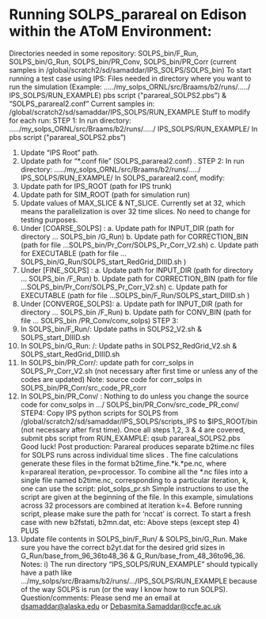 # Running SOLPS_parareal on Edison within the AToM Environment:
Directories needed in some repository:
SOLPS_bin/F_Run, SOLPS_bin/G_Run, SOLPS_bin/PR_Conv, SOLPS_bin/PR_Corr
(current samples in /global/scratch2/sd/samaddar/IPS_SOLPS/SOLPS_bin)
To start running a test case using IPS:
Files needed in directory where you want to run the simulation (Example:
…../my_solps_ORNL/src/Braams/b2/runs/…../ IPS_SOLPS/RUN_EXAMPLE)
pbs script ("parareal_SOLPS2.pbs”)
 & “SOLPS_parareal2.conf”
Current samples in: /global/scratch2/sd/samaddar/IPS_SOLPS/RUN_EXAMPLE
Stuff to modify for each run:
STEP 1:
In run directory: …../my_solps_ORNL/src/Braams/b2/runs/…../
IPS_SOLPS/RUN_EXAMPLE/
In pbs script ("parareal_SOLPS2.pbs”)
1) Update “IPS Root” path.
2) Update path for “*.conf file” (SOLPS_parareal2.conf) .
STEP 2:
In run directory: …../my_solps_ORNL/src/Braams/b2/runs/…../
IPS_SOLPS/RUN_EXAMPLE/
In SOLPS_parareal2.conf, modify:
1) Update path for IPS_ROOT (path for IPS trunk)
2) Update path for SIM_ROOT (path for simulation run) 
3) Update values of MAX_SLICE & NT_SLICE. Currently set at 32, which means
the parallelization is over 32 time slices. No need to change for testing
purposes.
4) Under [COARSE_SOLPS] :
a. Update path for INPUT_DIR (path for directory … SOLPS_bin /G_Run)
b. Update path for CORRECTION_BIN (path for file
…SOLPS_bin/Pr_Corr/SOLPS_Pr_Corr_V2.sh)
c. Update path for EXECUTABLE (path for file
…SOLPS_bin/G_Run/SOLPS_start_RedGrid_DIIID.sh )
5) Under [FINE_SOLPS] :
a. Update path for INPUT_DIR (path for directory … SOLPS_bin /F_Run)
b. Update path for CORRECTION_BIN (path for file
…SOLPS_bin/Pr_Corr/SOLPS_Pr_Corr_V2.sh)
c. Update path for EXECUTABLE (path for file
…SOLPS_bin/F_Run/SOLPS_start_DIIID.sh )
6) Under [CONVERGE_SOLPS]:
a. Update path for INPUT_DIR (path for directory … SOLPS_bin /F_Run)
b. Update path for CONV_BIN (path for file … SOLPS_bin
/PR_Conv/conv_solps)
STEP 3:
1) In SOLPS_bin/F_Run/: Update paths in SOLPS2_V2.sh &
SOLPS_start_DIIID.sh
2) In SOLPS_bin/G_Run: /: Update paths in SOLPS2_RedGrid_V2.sh &
SOLPS_start_RedGrid_DIIID.sh
3) In SOLPS_bin/PR_Corr/: update path for corr_solps in SOLPS_Pr_Corr_V2.sh
 (not necessary after first time or unless any of the codes are updated)
Note: source code for corr_solps in SOLPS_bin/PR_Corr/src_code_PR_corr 
4) In SOLPS_bin/PR_Conv/ : Nothing to do unless you change the source code
for conv_solps in …/ SOLPS_bin/PR_Conv/src_code_PR_conv/
STEP4: Copy IPS python scripts for SOLPS from
/global/scratch2/sd/samaddar/IPS_SOLPS/scripts_IPS to $IPS_ROOT/bin (not
necessary after first time).
Once all steps 1,2, 3 & 4 are covered, submit pbs script from RUN_EXAMPLE:
qsub parareal_SOLPS2.pbs
Good luck!
Post production:
Parareal produces separate b2time.nc files for SOLPS runs across individual time
slices . The fine calculations generate these files in the format b2time_fine.*k.*pe.nc,
where k=parareal iteration, pe=processor. To combine all the *.nc files into a single
file named b2time.nc, corresponding to a particular iteration, k, one can use the
script: plot_solps_pr.sh
Simple instructions to use the script are given at the beginning of the file. In this
example, simulations across 32 processors are combined at iteration k=4. Before
running script, please make sure the path for ‘nccat’ is correct.
To start a fresh case with new b2fstati, b2mn.dat, etc: Above steps (except step 4)
PLUS
1) Update file contents in SOLPS_bin/F_Run/ & SOLPS_bin/G_Run. Make sure
you have the correct b2yt.dat for the desired grid sizes in
G_Run/base_from_96_36to48_36 & G_Run/base_from_48_36to96_36. 
Notes:
i) The run directory “IPS_SOLPS/RUN_EXAMPLE” should typically have a path
like …/my_solps/src/Braams/b2/runs/…/IPS_SOLPS/RUN_EXAMPLE
because of the way SOLPS is run (or the way I know how to run SOLPS).
Question/comments: Please send me an email at dsamaddar@alaska.edu or
Debasmita.Samaddar@ccfe.ac.uk 
